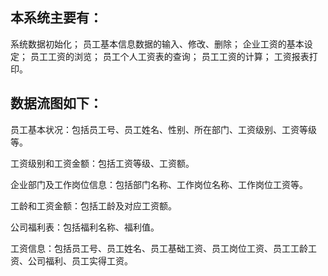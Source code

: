 ## 本系统主要有：
系统数据初始化；
员工基本信息数据的输入、修改、删除；
企业工资的基本设定；
员工工资的浏览；
员工个人工资表的查询；
员工工资的计算；
工资报表打印。

## 数据流图如下：
员工基本状况：包括员工号、员工姓名、性别、所在部门、工资级别、工资等级等。

工资级别和工资金额：包括工资等级、工资额。

企业部门及工作岗位信息：包括部门名称、工作岗位名称、工作岗位工资等。

工龄和工资金额：包括工龄及对应工资额。

公司福利表：包括福利名称、福利值。

工资信息：包括员工号、员工姓名、员工基础工资、员工岗位工资、员工工龄工资、公司福利、员工实得工资。

```